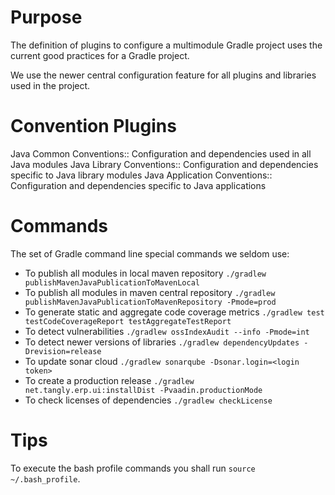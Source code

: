 # Purpose

The definition of plugins to configure a multimodule Gradle project uses the current good practices for a Gradle project.

We use the newer central configuration feature for all plugins and libraries used in the project.

# Convention Plugins

Java Common Conventions::
Configuration and dependencies used in all Java modules
Java Library Conventions::
Configuration and dependencies specific to Java library modules
Java Application Conventions::
Configuration and dependencies specific to Java applications

# Commands

The set of Gradle command line special commands we seldom use:

* To publish all modules in local maven repository         `./gradlew publishMavenJavaPublicationToMavenLocal`
* To publish all modules in maven central repository       `./gradlew publishMavenJavaPublicationToMavenRepository -Pmode=prod`
* To generate static and aggregate code coverage metrics   `./gradlew test testCodeCoverageReport testAggregateTestReport`
* To detect vulnerabilities                                `./gradlew ossIndexAudit --info -Pmode=int`
* To detect newer versions of libraries                    `./gradlew dependencyUpdates -Drevision=release`
* To update sonar cloud                                    `./gradlew sonarqube -Dsonar.login=<login token>`
* To create a production release                           `./gradlew net.tangly.erp.ui:installDist -Pvaadin.productionMode`
* To check licenses of dependencies                        `./gradlew checkLicense`

# Tips

To execute the bash profile commands you shall run `source ~/.bash_profile`.

